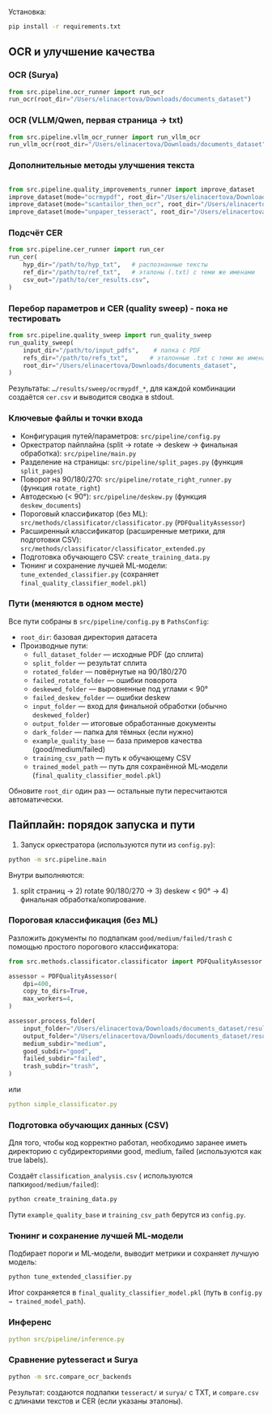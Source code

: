 Установка:
```bash
pip install -r requirements.txt
```



## OCR и улучшение качества

### OCR (Surya)
```python
from src.pipeline.ocr_runner import run_ocr
run_ocr(root_dir="/Users/elinacertova/Downloads/documents_dataset")
```

### OCR (VLLM/Qwen, первая страница → txt)
```python
from src.pipeline.vllm_ocr_runner import run_vllm_ocr
run_vllm_ocr(root_dir="/Users/elinacertova/Downloads/documents_dataset")
```

### Дополнительные методы улучшения текста

```python

from src.pipeline.quality_improvements_runner import improve_dataset
improve_dataset(mode="ocrmypdf", root_dir="/Users/elinacertova/Downloads/documents_dataset")
improve_dataset(mode="scantailor_then_ocr", root_dir="/Users/elinacertova/Downloads/documents_dataset")  # пока не работает
improve_dataset(mode="unpaper_tesseract", root_dir="/Users/elinacertova/Downloads/documents_dataset")  # пока не работает
```


### Подсчёт CER
```python
from src.pipeline.cer_runner import run_cer
run_cer(
    hyp_dir="/path/to/hyp_txt",   # распознанные тексты
    ref_dir="/path/to/ref_txt",   # эталоны (.txt) с теми же именами
    csv_out="/path/to/cer_results.csv",
)
```

### Перебор параметров и CER (quality sweep) - пока не тестировать
```python
from src.pipeline.quality_sweep import run_quality_sweep
run_quality_sweep(
    input_dir="/path/to/input_pdfs",    # папка с PDF
    refs_dir="/path/to/refs_txt",      # эталонные .txt с теми же именами
    root_dir="/Users/elinacertova/Downloads/documents_dataset",
)
```
Результаты: `…/results/sweep/ocrmypdf_*`, для каждой комбинации создаётся `cer.csv` и выводится сводка в stdout.

### Ключевые файлы и точки входа

- Конфигурация путей/параметров: `src/pipeline/config.py`
- Оркестратор пайплайна (split → rotate → deskew → финальная обработка): `src/pipeline/main.py`
- Разделение на страницы: `src/pipeline/split_pages.py` (функция `split_pages`)
- Поворот на 90/180/270: `src/pipeline/rotate_right_runner.py` (функция `rotate_right`)
- Автодескью (< 90°): `src/pipeline/deskew.py` (функция `deskew_documents`)
- Пороговый классификатор (без ML): `src/methods/classificator/classificator.py` (`PDFQualityAssessor`)
- Расширенный классификатор (расширенные метрики, для подготовки CSV): `src/methods/classificator/classificator_extended.py`
- Подготовка обучающего CSV: `create_training_data.py`
- Тюнинг и сохранение лучшей ML‑модели: `tune_extended_classifier.py` (сохраняет `final_quality_classifier_model.pkl`)

### Пути (меняются в одном месте)

Все пути собраны в `src/pipeline/config.py` в `PathsConfig`:
- `root_dir`: базовая директория датасета
- Производные пути:
  - `full_dataset_folder` — исходные PDF (до сплита)
  - `split_folder` — результат сплита
  - `rotated_folder` — повёрнутые на 90/180/270
  - `failed_rotate_folder` — ошибки поворота
  - `deskewed_folder` — выровненные под углами < 90°
  - `failed_deskew_folder` — ошибки deskew
  - `input_folder` — вход для финальной обработки (обычно `deskewed_folder`)
  - `output_folder` — итоговые обработанные документы
  - `dark_folder` — папка для тёмных (если нужно)
  - `example_quality_base` — база примеров качества (good/medium/failed)
  - `training_csv_path` — путь к обучающему CSV
  - `trained_model_path` — путь для сохранённой ML‑модели (`final_quality_classifier_model.pkl`)

Обновите `root_dir` один раз — остальные пути пересчитаются автоматически.


## Пайплайн: порядок запуска и пути

1. Запуск оркестратора (используются пути из `config.py`):
```bash
python -m src.pipeline.main
```
Внутри выполняются:
1) split страниц → 2) rotate 90/180/270 → 3) deskew < 90° → 4) финальная обработка/копирование.


### Пороговая классификация (без ML)

Разложить документы по подпапкам `good/medium/failed/trash` c помощью простого порогового классификатора:
```python
from src.methods.classificator.classificator import PDFQualityAssessor

assessor = PDFQualityAssessor(
    dpi=400,
    copy_to_dirs=True,
    max_workers=4,
)

assessor.process_folder(
    input_folder="/Users/elinacertova/Downloads/documents_dataset/results/processed",
    output_folder="/Users/elinacertova/Downloads/documents_dataset/results/output_sorted",
    medium_subdir="medium",
    good_subdir="good",
    failed_subdir="failed",
    trash_subdir="trash",
)
```
или
```yaml
python simple_classificator.py
```


### Подготовка обучающих данных (CSV)
Для того, чтобы код корректно работал, необходимо заранее иметь директорию с субдиректориями good, medium, failed (используются как true labels).

Создаёт `classification_analysis.csv`  ( используются папки`good/medium/failed`):
```bash
python create_training_data.py
```
Пути `example_quality_base` и `training_csv_path` берутся из `config.py`.

### Тюнинг и сохранение лучшей ML‑модели

Подбирает пороги и ML‑модели, выводит метрики и сохраняет лучшую модель:
```bash
python tune_extended_classifier.py
```
Итог сохраняется в `final_quality_classifier_model.pkl` (путь в `config.py → trained_model_path`).


### Инференс
```yaml
python src/pipeline/inference.py
```

### Сравнение pytesseract и Surya
```bash
python -m src.compare_ocr_backends
```
Результат: создаются подпапки `tesseract/` и `surya/` c TXT, и `compare.csv` с длинами текстов и CER (если указаны эталоны).
